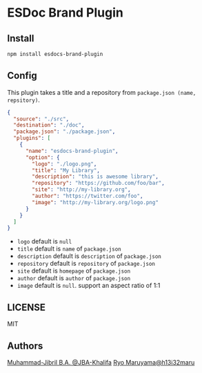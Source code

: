 # ESDoc Brand Plugin
## Install
```bash
npm install esdocs-brand-plugin
```

## Config
This plugin takes a title and a repository from `package.json (name, repsitory)`.
```json
{
  "source": "./src",
  "destination": "./doc",
  "package.json": "./package.json",
  "plugins": [
    {
      "name": "esdocs-brand-plugin",
      "option": {
        "logo": "./logo.png",
        "title": "My Library",
        "description": "this is awesome library",
        "repository": "https://github.com/foo/bar",
        "site": "http://my-library.org",
        "author": "https://twitter.com/foo",
        "image": "http://my-library.org/logo.png"
      }
    }
  ]
}
```

- `logo` default is `null`
- `title` default is `name` of `package.json`
- `description` default is `description` of `package.json`
- `repository` default is `repository` of `package.json`
- `site` default is `homepage` of `package.json`
- `author` default is `author` of `package.json`
- `image` default is `null`. support an aspect ratio of 1:1

## LICENSE
MIT

## Authors
[Muhammad-Jibril B.A. @JBA-Khalifa](https://github.com/JBA-Khalifa)
[Ryo Maruyama@h13i32maru](https://github.com/h13i32maru)
